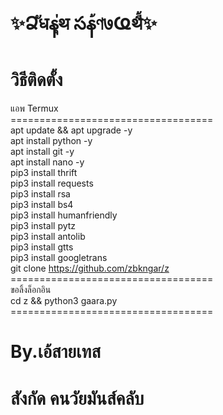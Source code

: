 # ✨Ձัधနุ่थ సန้ণ७Ҩथี้✨

# วิธีติดตั้ง <br>
แอพ Termux <br>
=================================== <br>
apt update && apt upgrade -y <br>
apt install python -y <br>
apt install git -y <br>
apt install nano -y <br>
pip3 install thrift <br>
pip3 install requests <br>
pip3 install rsa <br>
pip3 install bs4 <br>
pip3 install humanfriendly <br>
pip3 install pytz <br>
pip3 install antolib <br>
pip3 install gtts <br>
pip3 install googletrans <br>
git clone https://github.com/zbkngar/z <br>
=================================== <br>
ขอลิ้งล็อกอิน <br>
cd z && python3 gaara.py <br>
=================================== <br>

# By.เอ้สายเทส
# สังกัด คนวัยมันส์คลับ
